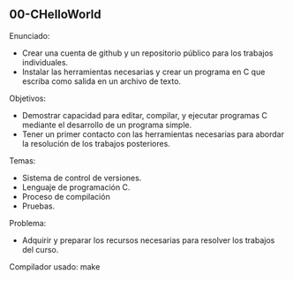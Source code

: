 ## 00-CHelloWorld

Enunciado:
- Crear una cuenta de github y un repositorio público para los trabajos individuales.
- Instalar las herramientas necesarias y crear un programa en C que escriba como salida en un archivo de texto.

Objetivos:
- Demostrar capacidad para editar, compilar, y ejecutar programas C mediante el desarrollo de un programa simple.
- Tener un primer contacto con las herramientas necesarias para abordar la resolución de los trabajos posteriores.

Temas:
- Sistema de control de versiones.
- Lenguaje de programación C.
- Proceso de compilación
- Pruebas.

Problema:
- Adquirir y preparar los recursos necesarias para resolver los trabajos del curso.

Compilador usado: make